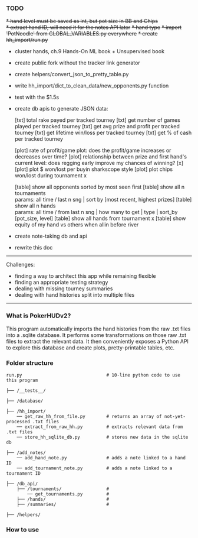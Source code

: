 ### TODO

~~* hand level must be saved as int, but pot size in BB and Chips~~  
~~* extract hand ID, will need it for the notes API later~~
~~* hand type~~
~~* import 'PotNoodle' from GLOBAL_VARIABLES.py everywhere~~
~~* create hh_import/run.py~~
* cluster hands, ch.9 Hands-On ML book + Unsupervised book
* create public fork without the tracker link generator
* create helpers/convert_json_to_pretty_table.py
* write hh_import/dict_to_clean_data/new_opponents.py function
* test with the $1.5s 
* create db apis to generate JSON data:


    [txt] total rake payed per tracked tourney
    [txt] get number of games played per tracked tourney
    [txt] get avg prize and profit per tracked tourney
    [txt] get lifetime win/loss per tracked tourney
    [txt] get % of cash per tracked tourney
    
    [plot] rate of profit/game plot: does the profit/game increases or decreases over time?
    [plot] relationship between prize and first hand's current level: does regging early improve my chances of winning?
    [x] [plot] plot $ won/lost per buyin sharkscope style
    [plot] plot chips won/lost during tournament x
    
    [table] show all opponents sorted by most seen first 
    [table] show all n tournaments   
    params: all time / last n sng | sort by [most recent, highest prizes]
    [table] show all n hands   
    params: all time / from last n sng | how many to get | type | sort_by [pot_size, level]
    [table] show all hands from tournament x 
    [table] show equity of my hand vs others when allin before river

* create note-taking db and api
* rewrite this doc
_______


Challenges:

* finding a way to architect this app while remaining flexible
* finding an appropriate testing strategy
* dealing with missing tourney summaries
* dealing with hand histories split into multiple files

_______

### What is PokerHUDv2?

This program automatically imports the hand histories from the raw .txt files into a .sqlite database. 
It performs some transformations on those raw .txt files to extract the relevant data. It then conveniently exposes a Python API to explore this database and create plots, pretty-printable tables, etc. 

### Folder structure


    run.py                                # 10-line python code to use this program
    
    ├── /__tests__/     
    
    ├── /database/     

    ├── /hh_import/                       
        ── get_raw_hh_from_file.py        # returns an array of not-yet-processed .txt files
        ── extract_from_raw_hh.py         # extracts relevant data from .txt files
        ── store_hh_sqlite_db.py          # stores new data in the sqlite db
        
    ├── /add_notes/                        
        ── add_hand_note.py               # adds a note linked to a hand ID
        ── add_tournament_note.py         # adds a note linked to a tournament ID
        
    ├── /db_api/                         
        ├── /tournaments/                 # 
            ── get_tournaments.py         # 
        ├── /hands/                       # 
        ├── /summaries/                   # 
        
    ├── /helpers/                         


### How to use

